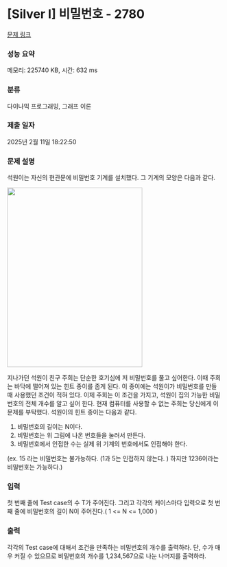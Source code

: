 # [Silver I] 비밀번호 - 2780 

[문제 링크](https://www.acmicpc.net/problem/2780) 

### 성능 요약

메모리: 225740 KB, 시간: 632 ms

### 분류

다이나믹 프로그래밍, 그래프 이론

### 제출 일자

2025년 2월 11일 18:22:50

### 문제 설명

<p>석원이는 자신의 현관문에 비밀번호 기계를 설치했다. 그 기계의 모양은 다음과 같다.</p>

<p><img alt="" src="https://www.acmicpc.net/upload/images/pw.png" style="height:418px; width:315px"></p>

<p>지나가던 석원이 친구 주희는 단순한 호기심에 저 비밀번호를 풀고 싶어한다. 이때 주희는 바닥에 떨어져 있는 힌트 종이를 줍게 된다. 이 종이에는 석원이가 비밀번호를 만들 때 사용했던 조건이 적혀 있다. 이제 주희는 이 조건을 가지고, 석원이 집의 가능한 비밀번호의 전체 개수를 알고 싶어 한다. 현재 컴퓨터를 사용할 수 없는 주희는 당신에게 이 문제를 부탁했다. 석원이의 힌트 종이는 다음과 같다.</p>

<ol>
	<li>비밀번호의 길이는 N이다.</li>
	<li>비밀번호는 위 그림에 나온 번호들을 눌러서 만든다.</li>
	<li>비밀번호에서 인접한 수는 실제 위 기계의 번호에서도 인접해야 한다.</li>
</ol>

<p>(ex. 15 라는 비밀번호는 불가능하다. (1과 5는 인접하지 않는다. ) 하지만 1236이라는 비밀번호는 가능하다.)</p>

### 입력 

 <p>첫 번째 줄에 Test case의 수 T가 주어진다. 그리고 각각의 케이스마다 입력으로 첫 번째 줄에 비밀번호의 길이 N이 주어진다.( 1 <= N <= 1,000 )</p>

### 출력 

 <p>각각의 Test case에 대해서 조건을 만족하는 비밀번호의 개수를 출력하라. 단, 수가 매우 커질 수 있으므로 비밀번호의 개수를 1,234,567으로 나눈 나머지를 출력하라.</p>

